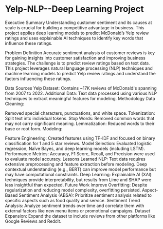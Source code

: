 # Yelp-NLP--Deep Learning Project

Executive Summary
Understanding customer sentiment and its causes at scale is crucial for building a competitive advantage in business. This project applies deep learning models to predict McDonald’s Yelp review ratings and uses explainable AI techniques to identify key words that influence these ratings.

Problem Definition
Accurate sentiment analysis of customer reviews is key for gaining insights into customer satisfaction and improving business strategies. The challenge is to predict review ratings based on text data. This project leverages natural language processing (NLP) techniques and machine learning models to predict Yelp review ratings and understand the factors influencing these ratings.

Data Sources
Yelp Dataset: Contains ~17K reviews of McDonald's spanning from 2007 to 2022.
Additional Data: Text data processed using various NLP techniques to extract meaningful features for modeling.
Methodology
Data Cleaning:

Removed special characters, punctuations, and white space.
Tokenization: Split text into individual tokens.
Stop Words: Removed common words that may not carry significant meaning.
Lemmatization: Reduced words to their base or root form.
Modeling:

Feature Engineering: Created features using TF-IDF and focused on binary classification for 1 and 5 star reviews.
Model Selection: Evaluated logistic regression, Naïve Bayes, and deep learning models (including LSTM).
Performance Metrics: Accuracy, F1 Score, Recall, and Precision were used to evaluate model accuracy.
Lessons Learned
NLP: Text data requires extensive preprocessing and feature extraction before modeling. Deep contextual understanding (e.g., BERT) can improve model performance but may have computational constraints.
Deep Learning: Explainable AI (XAI) techniques provide interpretability, but results from Lime and SHAP were less insightful than expected.
Future Work
Improve Overfitting: Despite regularization and reducing model complexity, overfitting persisted.
Aspect-Based Sentiment Analysis (ABSA): Prioritize sentiment analysis related to specific aspects such as food quality and service.
Sentiment Trend Analysis: Analyze sentiment trends over time and correlate them with external factors like new menu items or promotional campaigns.
Dataset Expansion: Expand the dataset to include reviews from other platforms like Google Reviews and Reddit.

